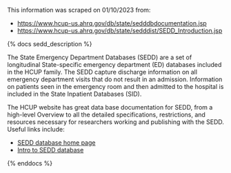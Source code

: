 This information was scraped on 01/10/2023 from:

- https://www.hcup-us.ahrq.gov/db/state/sedddbdocumentation.jsp
- https://www.hcup-us.ahrq.gov/db/state/sedddist/SEDD_Introduction.jsp 

{% docs sedd_description %}

The State Emergency Department Databases (SEDD) are a set of longitudinal State-specific emergency department (ED) databases included in the HCUP family. The SEDD capture discharge information on all emergency department visits that do not result in an admission. Information on patients seen in the emergency room and then admitted to the hospital is included in the State Inpatient Databases (SID).

The HCUP website has great data base documentation for SEDD, from a high-level Overview to all the detailed specifications, restrictions, and resources necessary for researchers working and publishing with the SEDD. Useful links include: 

- [SEDD database home page](https://www.hcup-us.ahrq.gov/db/state/sedddbdocumentation.jsp)
- [Intro to SEDD database](https://www.hcup-us.ahrq.gov/db/state/sedddist/SEDD_Introduction.jsp)


{% enddocs %}
